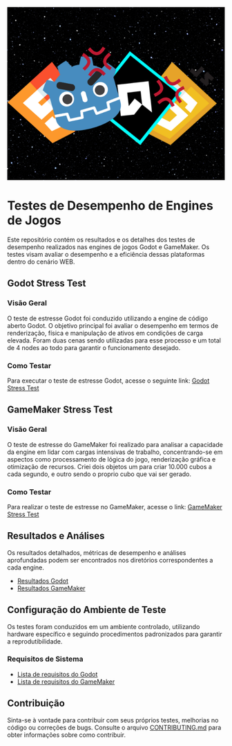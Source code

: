 <div align="center">
<img src="RepoIcon.png" alt="Ícone do Repositório">
</div>


# Testes de Desempenho de Engines de Jogos

Este repositório contém os resultados e os detalhes dos testes de desempenho realizados nas engines de jogos Godot e GameMaker. Os testes visam avaliar o desempenho e a eficiência dessas plataformas dentro do cenário WEB.

## Godot Stress Test

### Visão Geral

O teste de estresse Godot foi conduzido utilizando a engine de código aberto Godot. O objetivo principal foi avaliar o desempenho em termos de renderização, física e manipulação de ativos em condições de carga elevada. Foram duas cenas sendo utilizadas para esse processo e um total de 4 nodes ao todo para garantir o funcionamento desejado.

### Como Testar

Para executar o teste de estresse Godot, acesse o seguinte link: [Godot Stress Test](https://huotes.itch.io/godot-stress-test)

## GameMaker Stress Test

### Visão Geral

O teste de estresse do GameMaker foi realizado para analisar a capacidade da engine em lidar com cargas intensivas de trabalho, concentrando-se em aspectos como processamento de lógica do jogo, renderização gráfica e otimização de recursos. Criei dois objetos um para criar 10.000 cubos a cada segundo, e outro sendo o proprio cubo que vai ser gerado.  

### Como Testar

Para realizar o teste de estresse no GameMaker, acesse o link: [GameMaker Stress Test](https://huotes.itch.io/gamemaker-stress-test)

## Resultados e Análises

Os resultados detalhados, métricas de desempenho e análises aprofundadas podem ser encontrados nos diretórios correspondentes a cada engine.

- [Resultados Godot](./godot_results)
- [Resultados GameMaker](./gamemaker_results)

## Configuração do Ambiente de Teste

Os testes foram conduzidos em um ambiente controlado, utilizando hardware específico e seguindo procedimentos padronizados para garantir a reprodutibilidade.

### Requisitos de Sistema

- [Lista de requisitos do Godot](./docs/godot_requirements.md)
- [Lista de requisitos do GameMaker](./docs/gamemaker_requirements.md)

## Contribuição

Sinta-se à vontade para contribuir com seus próprios testes, melhorias no código ou correções de bugs. Consulte o arquivo [CONTRIBUTING.md](./CONTRIBUTING.md) para obter informações sobre como contribuir.

